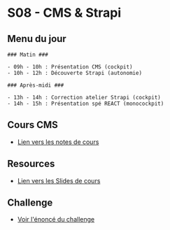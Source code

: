 # S08 - CMS & Strapi

## Menu du jour

```
### Matin ###

- 09h - 10h : Présentation CMS (cockpit)
- 10h - 12h : Découverte Strapi (autonomie)

### Après-midi ###

- 13h - 14h : Correction atelier Strapi (cockpit)
- 14h - 15h : Présentation spé REACT (monocockpit)
```

## Cours CMS

- [Lien vers les notes de cours](./cours/README.md)

## Resources 

- [Lien vers les Slides de cours](https://github.com/O-clock-Starship/Slides/blob/master/slides/s8/S08E02-slides-cms/slides.md)

## Challenge

- [Voir l'énoncé du challenge](challenge/enonce.md)
